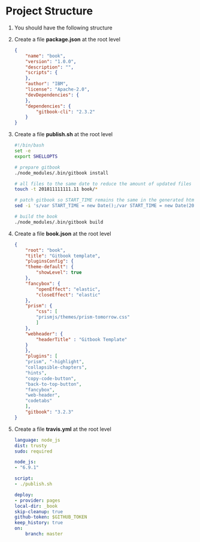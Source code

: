 
# Project Structure

1. You should have the following structure

1. Create a file **package.json** at the root level

    ```json
    {
        "name": "book",
        "version": "1.0.0",
        "description": "",
        "scripts": {
        },
        "author": "IBM",
        "license": "Apache-2.0",
        "devDependencies": {
        },
        "dependencies": {
            "gitbook-cli": "2.3.2"
        }
    }
    ```

1. Create a file **publish.sh** at the root level

    ```sh
    #!/bin/bash
    set -e
    export SHELLOPTS

    # prepare gitbook
    ./node_modules/.bin/gitbook install

    # all files to the same date to reduce the amount of updated files after each new generation
    touch -t 201811111111.11 book/*

    # patch gitbook so START_TIME remains the same in the generated html
    sed -i 's/var START_TIME = new Date();/var START_TIME = new Date(2018, 10, 11, 11, 11, 11);/g' ~/.gitbook/versions/3.2.3/lib/gitbook.js

    # build the book
    ./node_modules/.bin/gitbook build
    ```

1. Create a file **book.json** at the root level

    ```json
    {
        "root": "book",
        "title": "Gitbook template",
        "pluginsConfig": {
        "theme-default": {
            "showLevel": true
        },
        "fancybox": {
            "openEffect": "elastic",
            "closeEffect": "elastic"
        },
        "prism": {
            "css": [
            "prismjs/themes/prism-tomorrow.css"
            ]
        },
        "webheader": {
            "headerTitle" : "Gitbook Template"
        }
        },
        "plugins": [
        "prism", "-highlight",
        "collapsible-chapters",
        "hints",
        "copy-code-button",
        "back-to-top-button",
        "fancybox",
        "web-header",
        "codetabs"
        ],
        "gitbook": "3.2.3"
    }
    ```

1. Create a file **travis.yml** at the root level

    ```yaml
    language: node_js
    dist: trusty
    sudo: required

    node_js:
    - "6.9.1"

    script:
    - ./publish.sh

    deploy:
    - provider: pages
    local-dir: _book
    skip-cleanup: true
    github-token: $GITHUB_TOKEN
    keep_history: true
    on:
        branch: master
    ```